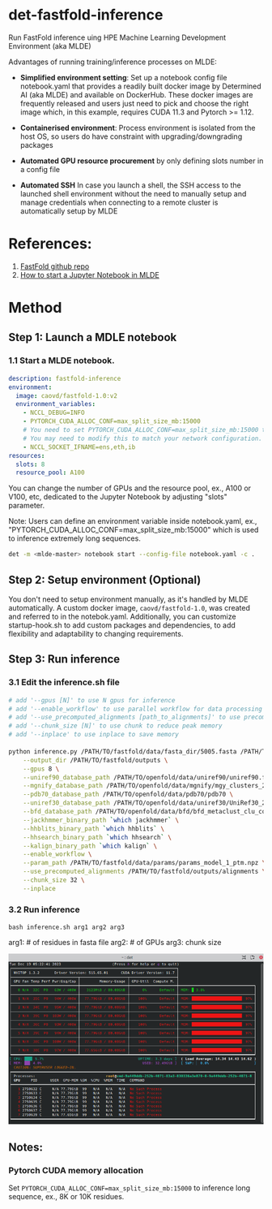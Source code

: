 # det-fastfold-inference
Run FastFold inference uing HPE Machine Learning Development Environment (aka MLDE)

Advantages of running training/inference processes on MLDE:

- **Simplified environment setting**: Set up a notebook config file notebook.yaml that provides a readily built docker image by Determined AI (aka MLDE) and available on DockerHub. These docker images are frequently released and users just need to pick and choose the right image which, in this example, requires CUDA 11.3 and Pytorch >= 1.12.

- **Containerised environment**: Process environment is isolated from the host OS, so users do have constraint with upgrading/downgrading packages

- **Automated GPU resource procurement** by only defining slots number in a config file

- **Automated SSH** In case you launch a shell, the SSH access to the launched shell environment without the need to manually setup and manage credentials when connecting to a remote cluster is automatically setup by MLDE

# References: 
1. [FastFold github repo](https://github.com/hpcaitech/FastFold/tree/main)
2. [How to start a Jupyter Notebook in MLDE](https://hpe-mlde.determined.ai/latest/tools/notebooks.html#jupyter-notebooks)

# Method
## Step 1: Launch a MDLE notebook
### 1.1 Start a MLDE notebook. 

```yaml
description: fastfold-inference
environment:
  image: caovd/fastfold-1.0:v2
  environment_variables:
    - NCCL_DEBUG=INFO
    - PYTORCH_CUDA_ALLOC_CONF=max_split_size_mb:15000
    # You need to set PYTORCH_CUDA_ALLOC_CONF=max_split_size_mb:15000 to inference such an extreme long sequence.
    # You may need to modify this to match your network configuration.
    - NCCL_SOCKET_IFNAME=ens,eth,ib
resources:
  slots: 8
  resource_pool: A100
```

You can change the number of GPUs and the resource pool, ex., A100 or V100, etc,  dedicated to the Jupyter Notebook by adjusting "slots" parameter.

Note: Users can define an environment variable inside notebook.yaml, ex., "PYTORCH_CUDA_ALLOC_CONF=max_split_size_mb:15000" which is used to inference extremely long sequences.

```bash
det -m <mlde-master> notebook start --config-file notebook.yaml -c .
```

## Step 2: Setup environment (Optional)

You don't need to setup environment manually, as it's handled by MLDE automatically. A custom docker image, ```caovd/fastfold-1.0```,  was created and referred to in the notebok.yaml. Additionally, you can customize startup-hook.sh to add custom packages and dependencies, to add flexibility and adaptability to changing requirements. 

## Step 3: Run inference
### 3.1 Edit the inference.sh file

```bash
# add '--gpus [N]' to use N gpus for inference
# add '--enable_workflow' to use parallel workflow for data processing
# add '--use_precomputed_alignments [path_to_alignments]' to use precomputed msa
# add '--chunk_size [N]' to use chunk to reduce peak memory
# add '--inplace' to use inplace to save memory

python inference.py /PATH/TO/fastfold/data/fasta_dir/5005.fasta /PATH/TO/openfold/data/pdb_mmcif/data/files \
    --output_dir /PATH/TO/fastfold/outputs \
    --gpus 8 \
    --uniref90_database_path /PATH/TO/openfold/data/uniref90/uniref90.fasta \
    --mgnify_database_path /PATH/TO/openfold/data/mgnify/mgy_clusters_2018_12.fa \
    --pdb70_database_path /PATH/TO/openfold/data/pdb70/pdb70 \
    --uniref30_database_path /PATH/TO/openfold/data/uniref30/UniRef30_2021_03 \
    --bfd_database_path /PATH/TO/openfold/data/bfd/bfd_metaclust_clu_complete_id30_c90_final_seq.sorted_opt \
    --jackhmmer_binary_path `which jackhmmer` \
    --hhblits_binary_path `which hhblits` \
    --hhsearch_binary_path `which hhsearch` \
    --kalign_binary_path `which kalign` \
    --enable_workflow \
    --param_path /PATH/TO/fastfold/data/params/params_model_1_ptm.npz \
    --use_precomputed_alignments /PATH/TO/fastfold/outputs/alignments \
    --chunk_size 32 \
    --inplace
```

### 3.2 Run inference
```shell
bash inference.sh arg1 arg2 arg3
```
arg1: # of residues in fasta file
arg2: # of GPUs
arg3: chunk size

![](/assets/gpu_util_5005.png)

## Notes: 
### Pytorch CUDA memory allocation

Set `PYTORCH_CUDA_ALLOC_CONF=max_split_size_mb:15000` to inference long sequence, ex., 8K or 10K residues.

